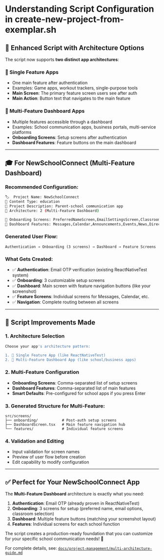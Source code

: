 # Understanding Script Configuration in create-new-project-from-exemplar.sh

## 🎯 **Enhanced Script with Architecture Options**

The script now supports **two distinct app architectures**:

### **📱 Single Feature Apps** 
- One main feature after authentication
- Examples: Game apps, workout trackers, single-purpose tools
- **Main Screen**: The primary feature screen users see after auth
- **Main Action**: Button text that navigates to the main feature

### **🏫 Multi-Feature Dashboard Apps**
- Multiple features accessible through a dashboard
- Examples: School communication apps, business portals, multi-service platforms  
- **Onboarding Screens**: Setup screens after authentication
- **Dashboard Features**: Feature buttons on the main dashboard

---

## 🎓 **For NewSchoolConnect (Multi-Feature Dashboard)**

### **Recommended Configuration**:
```bash
🏷️  Project Name: NewSchoolConnect
📱 Content Type: education  
📝 Project Description: Parent-school communication app
🔧 Architecture: 2 (Multi-Feature Dashboard)

🎨 Onboarding Screens: PreferredNameScreen,EmailSettingsScreen,ClassroomSelectionScreen
🔧 Dashboard Features: Messages,Calendar,Announcements,Events,News,Directory
```

### **Generated User Flow**:
```
Authentication → Onboarding (3 screens) → Dashboard → Feature Screens
```

### **What Gets Created**:
- ✅ **Authentication**: Email OTP verification (existing ReactNativeTest system)
- ✅ **Onboarding**: 3 customizable setup screens
- ✅ **Dashboard**: Main screen with feature navigation buttons (like your screenshot)
- ✅ **Feature Screens**: Individual screens for Messages, Calendar, etc.
- ✅ **Navigation**: Complete routing between all screens

---

## 🔧 **Script Improvements Made**

### **1. Architecture Selection**
```bash
Choose your app's architecture pattern:

1. 📱 Single Feature App (like ReactNativeTest)
2. 🏫 Multi-Feature Dashboard App (like school/business apps)
```

### **2. Multi-Feature Configuration** 
- **Onboarding Screens**: Comma-separated list of setup screens
- **Dashboard Features**: Comma-separated list of main features
- **Smart Defaults**: Pre-configured for school apps if you press Enter

### **3. Generated Structure for Multi-Feature**:
```
src/screens/
├── onboarding/           # Post-auth setup screens
├── DashboardScreen.tsx   # Main feature navigation hub  
└── features/             # Individual feature screens
```

### **4. Validation and Editing**
- Input validation for screen names
- Preview of user flow before creation
- Edit capability to modify configuration

---

## ✅ **Perfect for Your NewSchoolConnect App**

The **Multi-Feature Dashboard** architecture is exactly what you need:

1. **Authentication**: Email OTP (already proven in ReactNativeTest)
2. **Onboarding**: 3 screens for setup (preferred name, email options, classroom selection)
3. **Dashboard**: Multiple feature buttons (matching your screenshot layout)
4. **Features**: Individual screens for each school function

The script creates a production-ready foundation that you can customize for your specific school communication needs! 🚀

For complete details, see: [`docs/project-management/multi-architecture-guide.md`](multi-architecture-guide.md)
